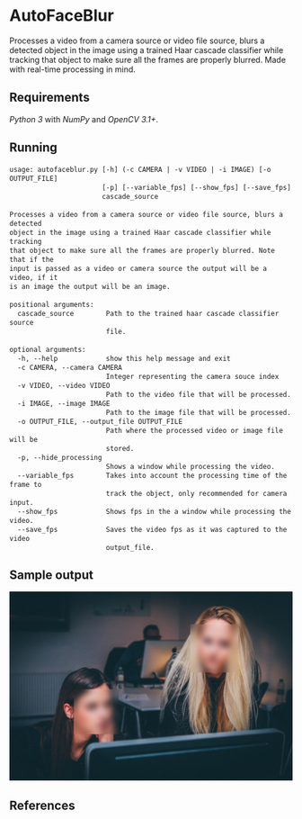 # AutoFaceBlur
Processes a video from a camera source or video file source, blurs a detected
object in the image using a trained Haar cascade classifier while tracking
that object to make sure all the frames are properly blurred. Made with real-time
processing in mind.

## Requirements
_Python 3_ with _NumPy_ and _OpenCV 3.1+_. 

## Running
```
usage: autofaceblur.py [-h] (-c CAMERA | -v VIDEO | -i IMAGE) [-o OUTPUT_FILE]
                       [-p] [--variable_fps] [--show_fps] [--save_fps]
                       cascade_source

Processes a video from a camera source or video file source, blurs a detected
object in the image using a trained Haar cascade classifier while tracking
that object to make sure all the frames are properly blurred. Note that if the
input is passed as a video or camera source the output will be a video, if it
is an image the output will be an image.

positional arguments:
  cascade_source        Path to the trained haar cascade classifier source
                        file.

optional arguments:
  -h, --help            show this help message and exit
  -c CAMERA, --camera CAMERA
                        Integer representing the camera souce index
  -v VIDEO, --video VIDEO
                        Path to the video file that will be processed.
  -i IMAGE, --image IMAGE
                        Path to the image file that will be processed.
  -o OUTPUT_FILE, --output_file OUTPUT_FILE
                        Path where the processed video or image file will be
                        stored.
  -p, --hide_processing
                        Shows a window while processing the video.
  --variable_fps        Takes into account the processing time of the frame to
                        track the object, only recommended for camera input.
  --show_fps            Shows fps in the a window while processing the video.
  --save_fps            Saves the video fps as it was captured to the video
                        output_file.

```

## Sample output

![Imgur](assets/women_blur.jpg)

## References